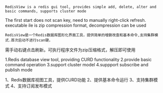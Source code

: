     RedisView is a redis gui tool, provides simple add, delete, alter and basic commands, supports cluster mode 
The first start does not scan key, need to manually right-click refresh.
    executable ile is zip compression format, decompression can be used

    RedisView是一个Redis数据库图形化界面工具，提供简单的增删改查和基本命令,支持集群模式.首次启动不进行scan键，
需手动右键点击刷新。可执行程序文件为zip压缩格式，解压即可使用

1.Redis database view tool, providing CURD functionality
2.provide basic command operation
3.support cluster model
4.suppport subscribe and publish mode

1、Redis数据库视图工具，提供CURD功能
2、提供基本命令运行
3、支持集群模式
4、支持订阅发布模式

